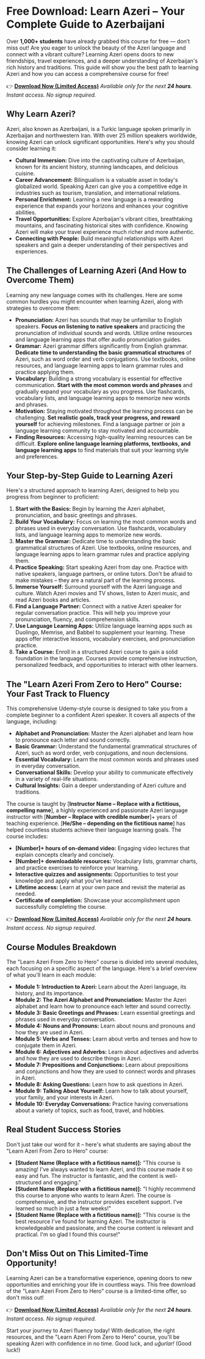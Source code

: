 # Free Download: Learn Azeri – Your Complete Guide to Azerbaijani

Over **1,000+ students** have already grabbed this course for free — don’t miss out! Are you eager to unlock the beauty of the Azeri language and connect with a vibrant culture? Learning Azeri opens doors to new friendships, travel experiences, and a deeper understanding of Azerbaijan's rich history and traditions. This guide will show you the best path to learning Azeri and how you can access a comprehensive course for free!

👉 [**Download Now (Limited Access)**](https://udemywork.com/learn-azeri)
_Available only for the next **24 hours**. Instant access. No signup required._

## Why Learn Azeri?

Azeri, also known as Azerbaijani, is a Turkic language spoken primarily in Azerbaijan and northwestern Iran. With over 25 million speakers worldwide, knowing Azeri can unlock significant opportunities. Here's why you should consider learning it:

*   **Cultural Immersion:** Dive into the captivating culture of Azerbaijan, known for its ancient history, stunning landscapes, and delicious cuisine.
*   **Career Advancement:** Bilingualism is a valuable asset in today's globalized world. Speaking Azeri can give you a competitive edge in industries such as tourism, translation, and international relations.
*   **Personal Enrichment:** Learning a new language is a rewarding experience that expands your horizons and enhances your cognitive abilities.
*   **Travel Opportunities:** Explore Azerbaijan's vibrant cities, breathtaking mountains, and fascinating historical sites with confidence. Knowing Azeri will make your travel experience much richer and more authentic.
*   **Connecting with People:** Build meaningful relationships with Azeri speakers and gain a deeper understanding of their perspectives and experiences.

## The Challenges of Learning Azeri (And How to Overcome Them)

Learning any new language comes with its challenges. Here are some common hurdles you might encounter when learning Azeri, along with strategies to overcome them:

*   **Pronunciation:** Azeri has sounds that may be unfamiliar to English speakers. **Focus on listening to native speakers** and practicing the pronunciation of individual sounds and words. Utilize online resources and language learning apps that offer audio pronunciation guides.
*   **Grammar:** Azeri grammar differs significantly from English grammar. **Dedicate time to understanding the basic grammatical structures** of Azeri, such as word order and verb conjugations. Use textbooks, online resources, and language learning apps to learn grammar rules and practice applying them.
*   **Vocabulary:** Building a strong vocabulary is essential for effective communication. **Start with the most common words and phrases** and gradually expand your vocabulary as you progress. Use flashcards, vocabulary lists, and language learning apps to memorize new words and phrases.
*   **Motivation:** Staying motivated throughout the learning process can be challenging. **Set realistic goals, track your progress, and reward yourself** for achieving milestones. Find a language partner or join a language learning community to stay motivated and accountable.
*   **Finding Resources:** Accessing high-quality learning resources can be difficult. **Explore online language learning platforms, textbooks, and language learning apps** to find materials that suit your learning style and preferences.

## Your Step-by-Step Guide to Learning Azeri

Here's a structured approach to learning Azeri, designed to help you progress from beginner to proficient:

1.  **Start with the Basics:** Begin by learning the Azeri alphabet, pronunciation, and basic greetings and phrases.
2.  **Build Your Vocabulary:** Focus on learning the most common words and phrases used in everyday conversation. Use flashcards, vocabulary lists, and language learning apps to memorize new words.
3.  **Master the Grammar:** Dedicate time to understanding the basic grammatical structures of Azeri. Use textbooks, online resources, and language learning apps to learn grammar rules and practice applying them.
4.  **Practice Speaking:** Start speaking Azeri from day one. Practice with native speakers, language partners, or online tutors. Don't be afraid to make mistakes – they are a natural part of the learning process.
5.  **Immerse Yourself:** Surround yourself with the Azeri language and culture. Watch Azeri movies and TV shows, listen to Azeri music, and read Azeri books and articles.
6.  **Find a Language Partner:** Connect with a native Azeri speaker for regular conversation practice. This will help you improve your pronunciation, fluency, and comprehension skills.
7.  **Use Language Learning Apps:** Utilize language learning apps such as Duolingo, Memrise, and Babbel to supplement your learning. These apps offer interactive lessons, vocabulary exercises, and pronunciation practice.
8.  **Take a Course:** Enroll in a structured Azeri course to gain a solid foundation in the language. Courses provide comprehensive instruction, personalized feedback, and opportunities to interact with other learners.

## The "Learn Azeri From Zero to Hero" Course: Your Fast Track to Fluency

This comprehensive Udemy-style course is designed to take you from a complete beginner to a confident Azeri speaker. It covers all aspects of the language, including:

*   **Alphabet and Pronunciation:** Master the Azeri alphabet and learn how to pronounce each letter and sound correctly.
*   **Basic Grammar:** Understand the fundamental grammatical structures of Azeri, such as word order, verb conjugations, and noun declensions.
*   **Essential Vocabulary:** Learn the most common words and phrases used in everyday conversation.
*   **Conversational Skills:** Develop your ability to communicate effectively in a variety of real-life situations.
*   **Cultural Insights:** Gain a deeper understanding of Azeri culture and traditions.

The course is taught by [**Instructor Name – Replace with a fictitious, compelling name**], a highly experienced and passionate Azeri language instructor with [**Number – Replace with credible number**]+ years of teaching experience. [**He/She – depending on the fictitious name**] has helped countless students achieve their language learning goals. The course includes:

*   **[Number]+ hours of on-demand video:** Engaging video lectures that explain concepts clearly and concisely.
*   **[Number]+ downloadable resources:** Vocabulary lists, grammar charts, and practice exercises to reinforce your learning.
*   **Interactive quizzes and assignments:** Opportunities to test your knowledge and apply what you've learned.
*   **Lifetime access:** Learn at your own pace and revisit the material as needed.
*   **Certificate of completion:** Showcase your accomplishment upon successfully completing the course.

👉 [**Download Now (Limited Access)**](https://udemywork.com/learn-azeri)
_Available only for the next **24 hours**. Instant access. No signup required._

## Course Modules Breakdown

The "Learn Azeri From Zero to Hero" course is divided into several modules, each focusing on a specific aspect of the language. Here's a brief overview of what you'll learn in each module:

*   **Module 1: Introduction to Azeri:** Learn about the Azeri language, its history, and its importance.
*   **Module 2: The Azeri Alphabet and Pronunciation:** Master the Azeri alphabet and learn how to pronounce each letter and sound correctly.
*   **Module 3: Basic Greetings and Phrases:** Learn essential greetings and phrases used in everyday conversation.
*   **Module 4: Nouns and Pronouns:** Learn about nouns and pronouns and how they are used in Azeri.
*   **Module 5: Verbs and Tenses:** Learn about verbs and tenses and how to conjugate them in Azeri.
*   **Module 6: Adjectives and Adverbs:** Learn about adjectives and adverbs and how they are used to describe things in Azeri.
*   **Module 7: Prepositions and Conjunctions:** Learn about prepositions and conjunctions and how they are used to connect words and phrases in Azeri.
*   **Module 8: Asking Questions:** Learn how to ask questions in Azeri.
*   **Module 9: Talking About Yourself:** Learn how to talk about yourself, your family, and your interests in Azeri.
*   **Module 10: Everyday Conversations:** Practice having conversations about a variety of topics, such as food, travel, and hobbies.

## Real Student Success Stories

Don't just take our word for it – here's what students are saying about the "Learn Azeri From Zero to Hero" course:

*   **[Student Name (Replace with a fictitious name)]:** "This course is amazing! I've always wanted to learn Azeri, and this course made it so easy and fun. The instructor is fantastic, and the content is well-structured and engaging."
*   **[Student Name (Replace with a fictitious name)]:** "I highly recommend this course to anyone who wants to learn Azeri. The course is comprehensive, and the instructor provides excellent support. I've learned so much in just a few weeks!"
*   **[Student Name (Replace with a fictitious name)]:** "This course is the best resource I've found for learning Azeri. The instructor is knowledgeable and passionate, and the course content is relevant and practical. I'm so glad I found this course!"

## Don't Miss Out on This Limited-Time Opportunity!

Learning Azeri can be a transformative experience, opening doors to new opportunities and enriching your life in countless ways. This free download of the "Learn Azeri From Zero to Hero" course is a limited-time offer, so don't miss out!

👉 [**Download Now (Limited Access)**](https://udemywork.com/learn-azeri)
_Available only for the next **24 hours**. Instant access. No signup required._

Start your journey to Azeri fluency today! With dedication, the right resources, and the "Learn Azeri From Zero to Hero" course, you'll be speaking Azeri with confidence in no time. Good luck, and *uğurlar!* (Good luck!)
